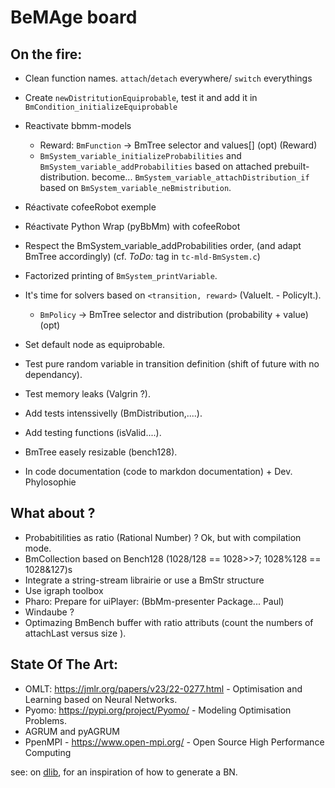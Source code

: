 # BeMAge board

## On the fire:

- Clean function names. `attach`/`detach` everywhere/ `switch` everythings
- Create `newDistritutionEquiprobable`, test it and add it in `BmCondition_initializeEquiprobable`
- Reactivate bbmm-models
	* Reward: `BmFunction` -> BmTree selector and values[] (opt) (Reward)
	* `BmSystem_variable_initializeProbabilities` and `BmSystem_variable_addProbabilities` based on attached prebuilt-distribution. become... `BmSystem_variable_attachDistribution_if` based on `BmSystem_variable_neBmistribution`.

- Réactivate cofeeRobot exemple
- Réactivate Python Wrap (pyBbMm) with cofeeRobot
- Respect the BmSystem_variable_addProbabilities order, (and adapt BmTree accordingly) (cf. _ToDo:_ tag in `tc-mld-BmSystem.c`)
- Factorized printing of `BmSystem_printVariable`.
- It's time for solvers based on `<transition, reward>` (ValueIt. - PolicyIt.).
	* `BmPolicy` -> BmTree selector and distribution (probability + value) (opt)

- Set default node as equiprobable.
- Test pure random variable in transition definition (shift of future with no dependancy).
- Test memory leaks (Valgrin ?).
- Add tests intenssivelly (BmDistribution,....).
- Add testing functions (isValid....).
- BmTree easely resizable (bench128).
- In code documentation (code to markdon documentation) + Dev. Phylosophie


## What about ?

- Probabitilities as ratio (Rational Number) ? Ok, but with compilation mode.
- BmCollection based on Bench128 (1028/128 == 1028>>7; 1028%128 == 1028&127)s
- Integrate a string-stream librairie or use a BmStr structure
- Use igraph toolbox
- Pharo: Prepare for uiPlayer: (BbMm-presenter Package... Paul)
- Windaube ?
- Optimazing BmBench buffer with ratio attributs (count the numbers of attachLast versus size ).


## State Of The Art: 

- OMLT: https://jmlr.org/papers/v23/22-0277.html - Optimisation and Learning based on Neural Networks.
- Pyomo: https://pypi.org/project/Pyomo/ - Modeling Optimisation Problems.
- AGRUM and pyAGRUM
- PpenMPI - https://www.open-mpi.org/ - Open Source High Performance Computing


see: on [dlib](https://github.com/davisking/dlib/blob/master/examples/bayes_net_ex.cpp), for an inspiration of how to generate a BN. 

